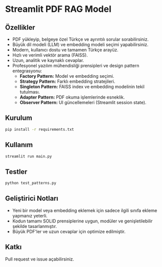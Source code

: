 # Streamlit PDF RAG Model

## Özellikler
- PDF yükleyip, belgeye özel Türkçe ve ayrıntılı sorular sorabilirsiniz.
- Büyük dil modeli (LLM) ve embedding modeli seçimi yapabilirsiniz.
- Modern, kullanıcı dostu ve tamamen Türkçe arayüz.
- Hızlı ve verimli vektör arama (FAISS).
- Uzun, analitik ve kaynaklı cevaplar.
- Profesyonel yazılım mühendisliği prensipleri ve design pattern entegrasyonu:
  - **Factory Pattern:** Model ve embedding seçimi.
  - **Strategy Pattern:** Farklı embedding stratejileri.
  - **Singleton Pattern:** FAISS index ve embedding modelinin tekil tutulması.
  - **Adapter Pattern:** PDF okuma işlemlerinde esneklik.
  - **Observer Pattern:** UI güncellemeleri (Streamlit session state).

## Kurulum
```bash
pip install -r requirements.txt
```

## Kullanım
```bash
streamlit run main.py
```

## Testler
```bash
python test_patterns.py
```

## Geliştirici Notları
- Yeni bir model veya embedding eklemek için sadece ilgili sınıfa ekleme yapmanız yeterli.
- Kodun tamamı SOLID prensiplerine uygun, modüler ve genişletilebilir şekilde tasarlanmıştır.
- Büyük PDF'ler ve uzun cevaplar için optimize edilmiştir.

## Katkı
Pull request ve issue açabilirsiniz. 